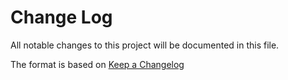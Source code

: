 # Change Log
All notable changes to this project will be documented in this file.

The format is based on [Keep a Changelog](http://keepachangelog.com/)

